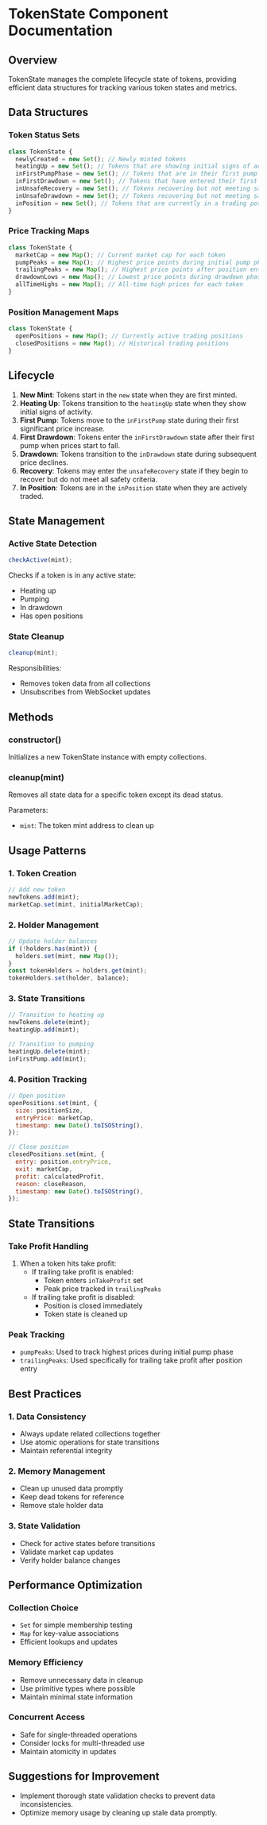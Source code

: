 # TokenState Component Documentation

## Overview

TokenState manages the complete lifecycle state of tokens, providing efficient data structures for tracking various token states and metrics.

## Data Structures

### Token Status Sets

```javascript
class TokenState {
  newlyCreated = new Set(); // Newly minted tokens
  heatingUp = new Set(); // Tokens that are showing initial signs of activity
  inFirstPumpPhase = new Set(); // Tokens that are in their first pump phase
  inFirstDrawdown = new Set(); // Tokens that have entered their first drawdown phase
  inUnsafeRecovery = new Set(); // Tokens recovering but not meeting safety criteria
  inUnsafeDrawdown = new Set(); // Tokens recovering but not meeting safety criteria
  inPosition = new Set(); // Tokens that are currently in a trading position
}
```

### Price Tracking Maps

```javascript
class TokenState {
  marketCap = new Map(); // Current market cap for each token
  pumpPeaks = new Map(); // Highest price points during initial pump phase
  trailingPeaks = new Map(); // Highest price points after position entry (for trailing take profit)
  drawdownLows = new Map(); // Lowest price points during drawdown phases
  allTimeHighs = new Map(); // All-time high prices for each token
}
```

### Position Management Maps

```javascript
class TokenState {
  openPositions = new Map(); // Currently active trading positions
  closedPositions = new Map(); // Historical trading positions
}
```

## Lifecycle

1. **New Mint**: Tokens start in the `new` state when they are first minted.
2. **Heating Up**: Tokens transition to the `heatingUp` state when they show initial signs of activity.
3. **First Pump**: Tokens move to the `inFirstPump` state during their first significant price increase.
4. **First Drawdown**: Tokens enter the `inFirstDrawdown` state after their first pump when prices start to fall.
5. **Drawdown**: Tokens transition to the `inDrawdown` state during subsequent price declines.
6. **Recovery**: Tokens may enter the `unsafeRecovery` state if they begin to recover but do not meet all safety criteria.
7. **In Position**: Tokens are in the `inPosition` state when they are actively traded.

## State Management

### Active State Detection

```javascript
checkActive(mint);
```

Checks if a token is in any active state:

- Heating up
- Pumping
- In drawdown
- Has open positions

### State Cleanup

```javascript
cleanup(mint);
```

Responsibilities:

- Removes token data from all collections
- Unsubscribes from WebSocket updates

## Methods

### constructor()

Initializes a new TokenState instance with empty collections.

### cleanup(mint)

Removes all state data for a specific token except its dead status.

Parameters:

- `mint`: The token mint address to clean up

## Usage Patterns

### 1. Token Creation

```javascript
// Add new token
newTokens.add(mint);
marketCap.set(mint, initialMarketCap);
```

### 2. Holder Management

```javascript
// Update holder balances
if (!holders.has(mint)) {
  holders.set(mint, new Map());
}
const tokenHolders = holders.get(mint);
tokenHolders.set(holder, balance);
```

### 3. State Transitions

```javascript
// Transition to heating up
newTokens.delete(mint);
heatingUp.add(mint);

// Transition to pumping
heatingUp.delete(mint);
inFirstPump.add(mint);
```

### 4. Position Tracking

```javascript
// Open position
openPositions.set(mint, {
  size: positionSize,
  entryPrice: marketCap,
  timestamp: new Date().toISOString(),
});

// Close position
closedPositions.set(mint, {
  entry: position.entryPrice,
  exit: marketCap,
  profit: calculatedProfit,
  reason: closeReason,
  timestamp: new Date().toISOString(),
});
```

## State Transitions

### Take Profit Handling

1. When a token hits take profit:
   - If trailing take profit is enabled:
     - Token enters `inTakeProfit` set
     - Peak price tracked in `trailingPeaks`
   - If trailing take profit is disabled:
     - Position is closed immediately
     - Token state is cleaned up

### Peak Tracking

- `pumpPeaks`: Used to track highest prices during initial pump phase
- `trailingPeaks`: Used specifically for trailing take profit after position entry

## Best Practices

### 1. Data Consistency

- Always update related collections together
- Use atomic operations for state transitions
- Maintain referential integrity

### 2. Memory Management

- Clean up unused data promptly
- Keep dead tokens for reference
- Remove stale holder data

### 3. State Validation

- Check for active states before transitions
- Validate market cap updates
- Verify holder balance changes

## Performance Optimization

### Collection Choice

- `Set` for simple membership testing
- `Map` for key-value associations
- Efficient lookups and updates

### Memory Efficiency

- Remove unnecessary data in cleanup
- Use primitive types where possible
- Maintain minimal state information

### Concurrent Access

- Safe for single-threaded operations
- Consider locks for multi-threaded use
- Maintain atomicity in updates

## Suggestions for Improvement

- Implement thorough state validation checks to prevent data inconsistencies.
- Optimize memory usage by cleaning up stale data promptly.
